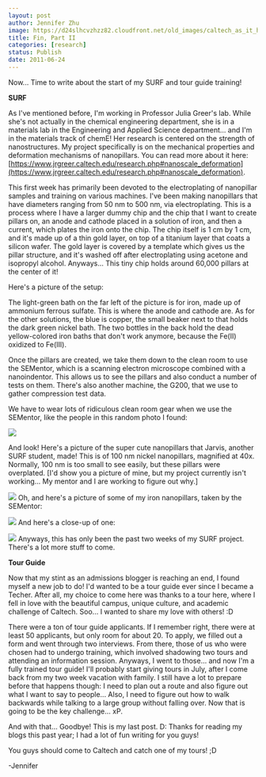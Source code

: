 ```yaml
---
layout: post
author: Jennifer Zhu
image: https://d24slhcvzhzz82.cloudfront.net/old_images/caltech_as_it_happens/6a0105349b8251970b014e895cbc7d970d.jpg
title: Fin, Part II 
categories: [research]
status: Publish
date: 2011-06-24
---
```



Now... Time to write about the start of my SURF and tour guide training!

**SURF**

As I've mentioned before, I'm working in Professor Julia Greer's lab. While she's not actually in the chemical engineering department, she is in a materials lab in the Engineering and Applied Science department... and I'm in the materials track of chemE! Her research is centered on the strength of nanostructures. My project specifically is on the mechanical properties and deformation mechanisms of nanopillars. You can read more about it here:[https://www.jrgreer.caltech.edu/research.php#nanoscale_deformation](https://www.jrgreer.caltech.edu/research.php#nanoscale_deformation).

This first week has primarily been devoted to the electroplating of nanopillar samples and training on various machines. I've been making nanopillars that have diameters ranging from 50 nm to 500 nm, via electroplating. This is a process where I have a larger dummy chip and the chip that I want to create pillars on, an anode and cathode placed in a solution of iron, and then a current, which plates the iron onto the chip. The chip itself is 1 cm by 1 cm, and it's made up of a thin gold layer, on top of a titanium layer that coats a silicon wafer. The gold layer is covered by a template which gives us the pillar structure, and it's washed off after electroplating using acetone and isopropyl alcohol. Anyways... This tiny chip holds around 60,000 pillars at the center of it!

Here's a picture of the setup:

The light-green bath on the far left of the picture is for iron, made up of ammonium ferrous sulfate. This is where the anode and cathode are. As for the other solutions, the blue is copper, the small beaker next to that holds the dark green nickel bath. The two bottles in the back hold the dead yellow-colored iron baths that don't work anymore, because the Fe(II) oxidized to Fe(III).

Once the pillars are created, we take them down to the clean room to use the SEMentor, which is a scanning electron microscope combined with a nanoindentor. This allows us to see the pillars and also conduct a number of tests on them. There's also another machine, the G200, that we use to gather compression test data.

We have to wear lots of ridiculous clean room gear when we use the SEMentor, like the people in this random photo I found:

![](https://cnx.org/content/m14503/latest/Graphic4.jpg)

And look! Here's a picture of the super cute nanopillars that Jarvis, another SURF student, made! This is of 100 nm nickel nanopillars, magnified at 40x. Normally, 100 nm is too small to see easily, but these pillars were overplated. [I'd show you a picture of mine, but my project currently isn't working... My mentor and I are working to figure out why.]

![](https://d24slhcvzhzz82.cloudfront.net/old_images/caltech_as_it_happens/6a0105349b8251970b01538f68ecf3970b.jpg)
Oh, and here's a picture of some of my iron nanopillars, taken by the SEMentor:

![](https://d24slhcvzhzz82.cloudfront.net/old_images/caltech_as_it_happens/6a0105349b8251970b0154335647e2970c.jpg)
And here's a close-up of one:

![](https://d24slhcvzhzz82.cloudfront.net/old_images/caltech_as_it_happens/6a0105349b8251970b01538f830847970b.jpg)
Anyways, this has only been the past two weeks of my SURF project. There's a lot more stuff to come.

**Tour Guide**

Now that my stint as an admissions blogger is reaching an end, I found myself a new job to do! I'd wanted to be a tour guide ever since I became a Techer. After all, my choice to come here was thanks to a tour here, where I fell in love with the beautiful campus, unique culture, and academic challenge of Caltech. Soo... I wanted to share my love with others! :D

There were a ton of tour guide applicants. If I remember right, there were at least 50 applicants, but only room for about 20. To apply, we filled out a form and went through two interviews. From there, those of us who were chosen had to undergo training, which involved shadowing two tours and attending an information session. Anyways, I went to those... and now I'm a fully trained tour guide! I'll probably start giving tours in July, after I come back from my two week vacation with family. I still have a lot to prepare before that happens though: I need to plan out a route and also figure out what I want to say to people... Also, I need to figure out how to walk backwards while talking to a large group without falling over. Now that is going to be the key challenge... xP.

And with that... Goodbye! This is my last post. D: Thanks for reading my blogs this past year; I had a lot of fun writing for you guys! 

You guys should come to Caltech and catch one of my tours! ;D

-Jennifer

